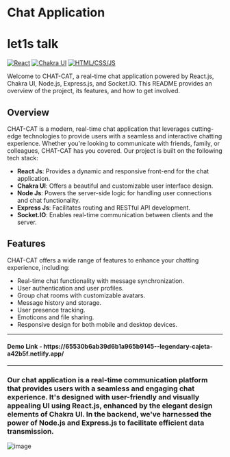 # Chat Application

# let1s talk
[![React](https://img.shields.io/badge/React-v17.0.2-blue)](https://reactjs.org/)
[![Chakra UI](https://img.shields.io/badge/Chakra%20UI-v1.6.0-purple)](https://chakra-ui.com/)
[![HTML/CSS/JS](https://img.shields.io/badge/HTML%2FCSS%2FJS-v5.0.0-yellow)](https://www.w3.org/)


Welcome to CHAT-CAT, a real-time chat application powered by React.js, Chakra UI, Node.js, Express.js, and Socket.IO. This README provides an overview of the project, its features, and how to get involved.

## Overview

CHAT-CAT is a modern, real-time chat application that leverages cutting-edge technologies to provide users with a seamless and interactive chatting experience. Whether you're looking to communicate with friends, family, or colleagues, CHAT-CAT has you covered. Our project is built on the following tech stack:

- **React Js**: Provides a dynamic and responsive front-end for the chat application.
- **Chakra UI**: Offers a beautiful and customizable user interface design.
- **Node Js**: Powers the server-side logic for handling user connections and chat functionality.
- **Express Js**: Facilitates routing and RESTful API development.
- **Socket.IO**: Enables real-time communication between clients and the server.

## Features

CHAT-CAT offers a wide range of features to enhance your chatting experience, including:

- Real-time chat functionality with message synchronization.
- User authentication and user profiles.
- Group chat rooms with customizable avatars.
- Message history and storage.
- User presence tracking.
- Emoticons and file sharing.
- Responsive design for both mobile and desktop devices.

<hr/>

<h4>Demo Link - https://65530b6ab39d6b1a965b9145--legendary-cajeta-a42b5f.netlify.app/</h4>

<hr/>
<h3>Our chat application is a real-time communication platform that provides users with a seamless and engaging chat experience. It's designed with user-friendly and visually appealing UI using React.js, enhanced by the elegant design elements of Chakra UI. In the backend, we've harnessed the power of Node.js and Express.js to facilitate efficient data transmission.</h3>


![image](https://github.com/rs-kannan/Chatapp-FrontEnd/assets/133184797/ebc18f16-80c6-4430-afe3-96e595095f07)


